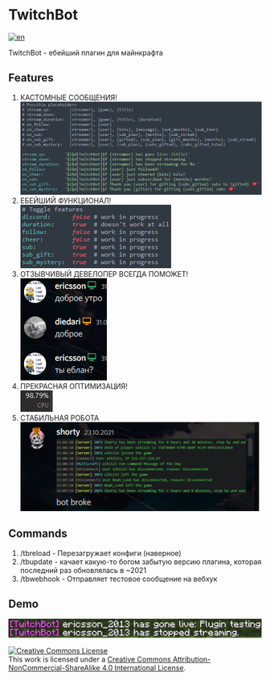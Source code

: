 # TwitchBot
[![en](https://img.shields.io/badge/lang-en-yellow.svg)](https://github.com/erxson/TwitchBot/blob/master/README.md)
<p>TwitchBot - ебейший плагин для майнкрафта</p>

<h2>Features</h2>

<ol>
  <li>КАСТОМНЫЕ СООБЩЕНИЯ!<br>
    <img src="assets/messages.png" alt="custom messages"></li>
  <li>ЕБЕЙШИЙ ФУНКЦИОНАЛ!<br>
    <img src="assets/config.png" alt="functionality"></li>
  <li>ОТЗЫВЧИВЫЙ ДЕВЕЛОПЕР ВСЕГДА ПОМОЖЕТ!<br>
    <img src="assets/support.png" alt="developer support"></li>
  <li>ПРЕКРАСНАЯ ОПТИМИЗАЦИЯ!<br>
    <img src="assets/optimization.png" alt="optimization"></li>
  <li>СТАБИЛЬНАЯ РОБОТА<br>
    <img src="assets/feedback.png" alt="feedback"></li>
</ol>

<h2>Commands</h2>

<ol>
  <li>/tbreload - Перезагружает конфиги (наверное)</li>
  <li>/tbupdate - качает какую-то богом забытую версию плагина, которая последний раз обновлялась в ~2021</li>
  <li>/tbwebhook - Отправляет тестовое сообщение на вебхук</li>
</ol>

<h2>Demo</h2>

<img src="assets/demo.png" alt="demo">


<a rel="license" href="http://creativecommons.org/licenses/by-nc-sa/4.0/"><img alt="Creative Commons License" style="border-width:0" src="https://i.creativecommons.org/l/by-nc-sa/4.0/88x31.png" /></a><br />This work is licensed under a <a rel="license" href="http://creativecommons.org/licenses/by-nc-sa/4.0/">Creative Commons Attribution-NonCommercial-ShareAlike 4.0 International License</a>. 
